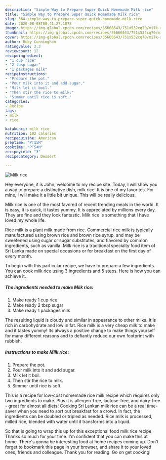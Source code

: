 ```yaml
---
description: "Simple Way to Prepare Super Quick Homemade Milk rice"
title: "Simple Way to Prepare Super Quick Homemade Milk rice"
slug: 364-simple-way-to-prepare-super-quick-homemade-milk-rice
date: 2020-08-08T00:41:27.107Z
image: https://img-global.cpcdn.com/recipes/35666643/751x532cq70/milk-rice-recipe-main-photo.jpg
thumbnail: https://img-global.cpcdn.com/recipes/35666643/751x532cq70/milk-rice-recipe-main-photo.jpg
cover: https://img-global.cpcdn.com/recipes/35666643/751x532cq70/milk-rice-recipe-main-photo.jpg
author: Ruby Cunningham
ratingvalue: 3.3
reviewcount: 12
recipeingredient:
- "1 cup rice"
- "2 tbsp sugar"
- "1 packages milk"
recipeinstructions:
- "Prepare the pot."
- "Pour milk into it and add sugar."
- "Milk let it boil."
- "Then stir the rice to milk."
- "Simmer until rice is soft."
categories:
- Recipe
tags:
- milk
- rice

katakunci: milk rice 
nutrition: 102 calories
recipecuisine: American
preptime: "PT15M"
cooktime: "PT54M"
recipeyield: "3"
recipecategory: Dessert

---
```



![Milk rice](https://img-global.cpcdn.com/recipes/35666643/751x532cq70/milk-rice-recipe-main-photo.jpg)

Hey everyone, it is John, welcome to my recipe site. Today, I will show you a way to prepare a distinctive dish, milk rice. It is one of my favorites. For mine, I will make it a little bit unique. This will be really delicious.

Milk rice is one of the most favored of recent trending meals in the world. It is easy, it is quick, it tastes yummy. It is appreciated by millions every day. They are fine and they look fantastic. Milk rice is something that I have loved my whole life.

Rice milk is a plant milk made from rice. Commercial rice milk is typically manufactured using brown rice and brown rice syrup, and may be sweetened using sugar or sugar substitutes, and flavored by common ingredients, such as vanilla. Milk rice is a traditional specialty food item of Sri Lanka made on special occasions or for breakfast on the first day of every month.


To begin with this particular recipe, we have to prepare a few ingredients. You can cook milk rice using 3 ingredients and 5 steps. Here is how you can achieve it.

<!--inarticleads1-->

##### The ingredients needed to make Milk rice:

1. Make ready 1 cup rice
1. Make ready 2 tbsp sugar
1. Make ready 1 packages milk


The resulting liquid is cloudy and similar in appearance to other milks. It is rich in carbohydrate and low in fat. Rice milk is a very cheap milk to make and it tastes yummy! Its always a positive change to make things yourself for many different reasons and to defiantly reduce our own footprint with rubbish. 

<!--inarticleads2-->

##### Instructions to make Milk rice:

1. Prepare the pot.
1. Pour milk into it and add sugar.
1. Milk let it boil.
1. Then stir the rice to milk.
1. Simmer until rice is soft.


This is a recipe for low-cost homemade rice milk recipe which requires only two ingredients to make. Plus it is allergen-free, lactose-free, and dairy-free - great for almost all diets! Cooking Sri Lankan milk rice can be a real time-saver when you need to sort out breakfast for a crowd. In fact, the ingredients can be doubled or tripled as needed. Rice milk is processed, milled rice, blended with water until it transforms into a liquid. 

So that is going to wrap this up for this exceptional food milk rice recipe. Thanks so much for your time. I'm confident that you can make this at home. There's gonna be interesting food at home recipes coming up. Don't forget to bookmark this page in your browser, and share it to your loved ones, friends and colleague. Thank you for reading. Go on get cooking!
